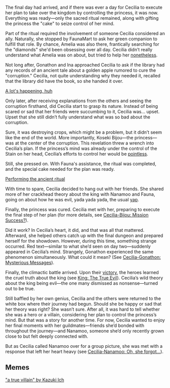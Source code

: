 <!-- title: Cecilia Immergreen -->
<!-- status: Alive -->

The final day had arrived, and if there was ever a day for Cecilia to execute her plan to take over the kingdom by controlling the princess, it was now. Everything was ready—only the sacred ritual remained, along with gifting the princess the "cake" to seize control of her mind.

Part of the ritual required the involvement of someone Cecilia considered an ally. Naturally, she stopped by FaunaMart to ask her green companion to fulfill that role. By chance, Amelia was also there, frantically searching for the "diamonds" she'd been obsessing over all day. Cecilia didn’t really understand what Amelia was on about, but tried to help her [nonetheless](https://www.youtube.com/live/4co7VDSYTqU?feature=shared&t=875).

Not long after, Gonathon and Ina approached Cecilia to ask if the library had any records of an ancient tale about a golden apple rumored to cure the "corruption." Cecilia, not quite understanding why they needed it, recalled that the library did have the book, so she handed it over.

[A lot's happening, huh](#embed:https://www.youtube.com/live/4co7VDSYTqU?feature=shared&t=1399)

Only later, after receiving explanations from the others and seeing the corruption firsthand, did Cecilia start to grasp its nature. Instead of being scared or sad that her friends were succumbing to it, Cecilia was... upset. Upset that she still didn’t fully understand what was so bad about the corruption.

Sure, it was destroying crops, which might be a problem, but it didn’t seem like the end of the world. More importantly, Koseki Bijou—the princess—was at the center of the corruption. This revelation threw a wrench into Cecilia’s plan. If the princess’s mind was already under the control of the Stain on her head, Cecilia’s efforts to control her would be [pointless](https://www.youtube.com/live/4co7VDSYTqU?feature=shared&t=2080).

Still, she pressed on. With Fauna's assistance, the ritual was completed, and the special cake needed for the plan was ready.

[Performing the ancient ritual](#embed:https://www.youtube.com/live/4co7VDSYTqU?si=QuTTkq8TrPrr-k4U&start=3197)

With time to spare, Cecilia decided to hang out with her friends. She shared more of her crackhead theory about the king with Nanamoo and Fauna, going on about how he was evil, yada yada yada, the usual [yap](https://www.youtube.com/live/4co7VDSYTqU?feature=shared&t=3652).

Finally, the princess was cured. Cecilia met with her, preparing to execute the final step of her plan (for more details, see [Cecilia-Bijou: Mission Success?](#edge:bijou-cecilia)).

Did it work? In Cecilia’s heart, it did, and that was all that mattered. Afterward, she helped others catch up with the final dungeon and prepared herself for the showdown. However, during this time, something strange occurred. Red text—similar to what she’d seen on day two—suddenly appeared in Cecilia’s mind. Strangely, Gonathon experienced the same phenomenon simultaneously. What could it mean? (See [Cecilia-Gonathon: Mysterious Messages](#edge:cecilia-gigi)).

Finally, the climactic battle arrived. Upon their [victory](https://www.youtube.com/live/4co7VDSYTqU?feature=shared&t=8430), the heroes learned the cruel truth about the king (see [King: The True Evil](#node:king)). Cecilia’s wild theory about the king being evil—the one many dismissed as nonsense—turned out to be true.

Still baffled by her own genius, Cecilia and the others were returned to the white box where their journey had begun. Should she be happy or sad that her theory was right? She wasn’t sure. After all, it was hard to tell whether she was a hero or a villain, considering her plan to control the princess’s mind. But that was a story for another time. For now, Cecilia wanted to enjoy her final moments with her guildmates—friends she’d bonded with throughout the journey—and Nanamoo, someone she’d only recently grown close to but felt deeply connected with.

But as Cecilia called Nanamoo over for a group picture, she was met with a response that left her heart heavy (see [Cecilia-Nanamoo: Oh, she forgot...](#edge:moom-cecilia)).

## Memes

["a true villain" by Kazuki Ich](https://x.com/kazukiich/status/1832567604323741947)
